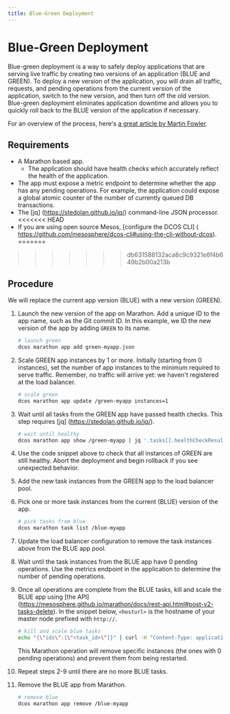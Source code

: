 ```yaml
---
title: Blue-Green Deployment
---
```


# Blue-Green Deployment

Blue-green deployment is a way to safely deploy applications that are serving live traffic by creating two versions of an application (BLUE and GREEN). To deploy a new version of the application, you will drain all traffic, requests, and pending operations from the current version of the application, switch to the new version, and then turn off the old version. Blue-green deployment eliminates application downtime and allows you to quickly roll back to the BLUE version of the application if necessary.

For an overview of the process, here's [a great article by Martin Fowler](http://martinfowler.com/bliki/BlueGreenDeployment.html).

## Requirements

- A Marathon based app.
    - The application should have health checks which accurately reflect the health of the application.
- The app must expose a metric endpoint to determine whether the app has any pending operations. For example, the application could expose a global atomic counter of the number of currently queued DB transactions.
- The [jq] (https://stedolan.github.io/jq/) command-line JSON processor.
<<<<<<< HEAD
- If you are using open source Mesos, [configure the DCOS CLI] ( https://github.com/mesosphere/dcos-cli#using-the-cli-without-dcos).
=======
>>>>>>> db631588132aca8c9c9321e6f4b649b2b00a213b

## Procedure

We will replace the current app version (BLUE) with a new version (GREEN).

1. Launch the new version of the app on Marathon. Add a unique ID to the app name, such as the Git commit ID. In this example, we ID the new version of the app by adding `GREEN` to its name.

    ```sh
    # launch green
    dcos marathon app add green-myapp.json
    ```

2. Scale GREEN app instances by 1 or more. Initially (starting from 0 instances), set the number of app instances to the minimum required to serve traffic. Remember, no traffic will arrive yet: we haven't registered at the load balancer.

    ```sh
    # scale green
    dcos marathon app update /green-myapp instances=1
    ```

3. Wait until all tasks from the GREEN app have passed health checks. This step requires [jq] (https://stedolan.github.io/jq/).

    ```sh
    # wait until healthy
    dcos marathon app show /green-myapp | jq '.tasks[].healthCheckResults[] | select (.alive == false)'
    ```

4. Use the code snippet above to check that all instances of GREEN are still healthy. Abort the deployment and begin rollback if you see unexpected behavior.

5. Add the new task instances from the GREEN app to the load balancer pool.

6. Pick one or more task instances from the current (BLUE) version of the app.

    ```sh
    # pick tasks from blue
    dcos marathon task list /blue-myapp
    ```

7. Update the load balancer configuration to remove the task instances above from the BLUE app pool.

8. Wait until the task instances from the BLUE app have 0 pending operations. Use the metrics endpoint in the application to determine the number of pending operations.

9. Once all operations are complete from the BLUE tasks, kill and scale the BLUE app using [the API] (https://mesosphere.github.io/marathon/docs/rest-api.html#post-v2-tasks-delete). In the snippet below, ``<hosturl>`` is the hostname of your master node prefixed with ``http://``.

    ```sh
    # kill and scale blue tasks
    echo "{\"ids\":[\"<task_id>\"]}" | curl -H "Content-Type: application/json" -X POST -d @- <hosturl>/marathon/v2/tasks/delete?scale=true
    ```

    This Marathon operation will remove specific instances (the ones with 0 pending operations) and prevent them from being restarted.

10. Repeat steps 2-9 until there are no more BLUE tasks.

11. Remove the BLUE app from Marathon.
    
    ```sh
    # remove blue
    dcos marathon app remove /blue-myapp
    ```
